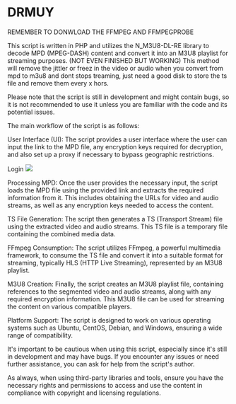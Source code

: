 # DRMUY
  
REMEMBER TO DONWLOAD THE FFMPEG AND FFMPEGPROBE


This script is written in PHP and utilizes the N_M3U8-DL-RE library to decode MPD (MPEG-DASH) content and convert it into an M3U8 playlist for streaming purposes. (NOT EVEN FINISHED BUT WORKING)
This method will remove the jittler or freez in the video or audio when you convert from mpd to m3u8 and dont stops treaming, just need a good disk to store the ts file and remove them every x hors.

Please note that the script is still in development and might contain bugs, so it is not recommended to use it unless you are familiar with the code and its potential issues.

The main workflow of the script is as follows:

User Interface (UI): The script provides a user interface where the user can input the link to the MPD file, any encryption keys required for decryption, and also set up a proxy if necessary to bypass geographic restrictions.

Login
  <img
  src="https://i.ibb.co/584qW2T/1.png"
  style="display: inline-block; margin: 0 auto; max-width: 300px">

Processing MPD: Once the user provides the necessary input, the script loads the MPD file using the provided link and extracts the required information from it. This includes obtaining the URLs for video and audio streams, as well as any encryption keys needed to access the content.

TS File Generation: The script then generates a TS (Transport Stream) file using the extracted video and audio streams. This TS file is a temporary file containing the combined media data.

FFmpeg Consumption: The script utilizes FFmpeg, a powerful multimedia framework, to consume the TS file and convert it into a suitable format for streaming, typically HLS (HTTP Live Streaming), represented by an M3U8 playlist.

M3U8 Creation: Finally, the script creates an M3U8 playlist file, containing references to the segmented video and audio streams, along with any required encryption information. This M3U8 file can be used for streaming the content on various compatible players.

Platform Support: The script is designed to work on various operating systems such as Ubuntu, CentOS, Debian, and Windows, ensuring a wide range of compatibility.

It's important to be cautious when using this script, especially since it's still in development and may have bugs. If you encounter any issues or need further assistance, you can ask for help from the script's author.

As always, when using third-party libraries and tools, ensure you have the necessary rights and permissions to access and use the content in compliance with copyright and licensing regulations.
